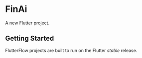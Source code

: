 # FinAi

A new Flutter project.

## Getting Started

FlutterFlow projects are built to run on the Flutter _stable_ release.
